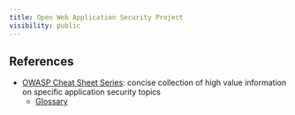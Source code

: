 ```yaml
---
title: Open Web Application Security Project
visibility: public
---
```


## References

- [OWASP Cheat Sheet Series](https://cheatsheetseries.owasp.org/): concise collection of high value information on specific application security topics
    - [Glossary](https://cheatsheetseries.owasp.org/Glossary.html)
